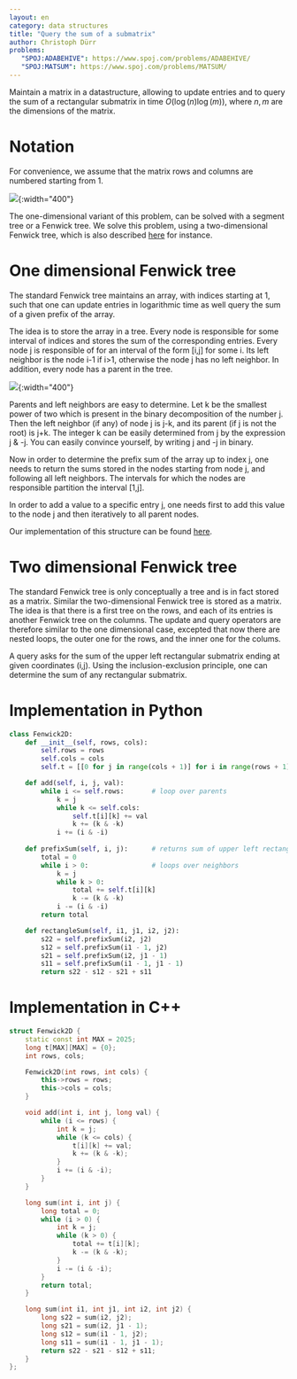 ```yaml
---
layout: en
category: data structures
title: "Query the sum of a submatrix"
author: Christoph Dürr
problems:
   "SPOJ:ADABEHIVE": https://www.spoj.com/problems/ADABEHIVE/
   "SPOJ:MATSUM": https://www.spoj.com/problems/MATSUM/
---
```


Maintain a matrix in a datastructure, allowing to update entries and to query the sum of a rectangular submatrix in time $O(\log(n)\log(m))$, where $n,m$ are the dimensions of the matrix.


# Notation

For convenience, we assume that the matrix rows and columns are numbered starting from 1.

![]({{site.images}}fenwick2d-matrix.png){:width="400"}

The one-dimensional variant of this problem, can be solved with a segment tree or a Fenwick tree. We solve this problem, using a two-dimensional Fenwick tree, which is also described [here](https://www.geeksforgeeks.org/two-dimensional-binary-indexed-tree-or-fenwick-tree/) for instance.


# One dimensional Fenwick tree

The standard Fenwick tree maintains an array, with indices starting at 1, such that one can update entries in logarithmic time as well query the sum of a given prefix of the array.

The idea is to store the array in a tree. Every node is responsible for some interval of indices and stores the sum of the corresponding entries.  Every node j is responsible of for an interval of the form [i,j] for some i. Its left neighbor  is the node i-1 if i>1, otherwise the node j has no left neighbor.  In addition, every node has a parent in the tree.

![]({{site.images}}fenwick2d-array.png){:width="400"}

Parents and left neighbors are easy to determine. Let k be the smallest power of two which is present in the binary decomposition of the number j. Then the left neighbor (if any) of node j is j-k, and its parent (if j is not the root) is j+k.  The integer k can be easily determined from j by the expression j & -j.  You can easily convince yourself, by writing j and -j in binary.

Now in order to determine the prefix sum of the array up to index j, one needs to return the sums stored in the nodes starting from node j, and following all left neighbors.  The intervals for which the nodes are responsible partition the interval [1,j].

In order to add a value to a specific entry j, one needs first to add this value to the node j and then iteratively to all parent nodes.

Our implementation of this structure can be found [here](https://jilljenn.github.io/tryalgo/_modules/tryalgo/fenwick.html).

# Two dimensional Fenwick tree

The standard  Fenwick tree is only conceptually a tree and is in fact stored as a matrix. Similar the two-dimensional Fenwick tree is stored as a matrix.  The idea is that there is a first tree on the rows, and each of its entries is another Fenwick tree on the columns.
The update and query operators are therefore similar to the one dimensional case, excepted that now there are nested loops, the outer one for the rows, and the inner one for the colums.

A query asks for the sum of the upper left rectangular submatrix ending at given coordinates (i,j).  Using the inclusion-exclusion principle, one can determine the sum of any rectangular submatrix.

# Implementation in Python

~~~Python
class Fenwick2D:
    def __init__(self, rows, cols):
        self.rows = rows
        self.cols = cols
        self.t = [[0 for j in range(cols + 1)] for i in range(rows + 1)]

    def add(self, i, j, val):
        while i <= self.rows:       # loop over parents
            k = j
            while k <= self.cols:
                self.t[i][k] += val
                k += (k & -k)
            i += (i & -i)
    
    def prefixSum(self, i, j):      # returns sum of upper left rectangle ending at (i,j)
        total = 0
        while i > 0:                # loops over neighbors
            k = j
            while k > 0:
                total += self.t[i][k]
                k -= (k & -k)
            i -= (i & -i)          
        return total

    def rectangleSum(self, i1, j1, i2, j2):
        s22 = self.prefixSum(i2, j2)
        s12 = self.prefixSum(i1 - 1, j2)
        s21 = self.prefixSum(i2, j1 - 1)
        s11 = self.prefixSum(i1 - 1, j1 - 1)
        return s22 - s12 - s21 + s11
~~~

# Implementation in C++

~~~C++
struct Fenwick2D {
    static const int MAX = 2025;
    long t[MAX][MAX] = {0};
    int rows, cols;

    Fenwick2D(int rows, int cols) {
        this->rows = rows;
        this->cols = cols;
    }

    void add(int i, int j, long val) {
        while (i <= rows) {
            int k = j;
            while (k <= cols) {
                t[i][k] += val;
                k += (k & -k);
            }
            i += (i & -i);
        }
    } 

    long sum(int i, int j) {
        long total = 0;
        while (i > 0) {
            int k = j;
            while (k > 0) {
                total += t[i][k];
                k -= (k & -k);
            }
            i -= (i & -i);
        }
        return total;
    }

    long sum(int i1, int j1, int i2, int j2) {
        long s22 = sum(i2, j2);
        long s21 = sum(i2, j1 - 1);
        long s12 = sum(i1 - 1, j2);
        long s11 = sum(i1 - 1, j1 - 1);
        return s22 - s21 - s12 + s11;
    }
};
~~~

